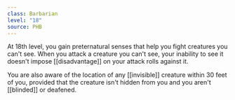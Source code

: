 ```yaml
---
class: Barbarian
level: "18"
source: PHB
---
```


At 18th level, you gain preternatural senses that help you fight creatures you can't see. When you attack a creature you can't see, your inability to see it doesn't impose [[disadvantage]] on your attack rolls against it.

You are also aware of the location of any [[invisible]] creature within 30 feet of you, provided that the creature isn't hidden from you and you aren't [[blinded]] or deafened.
